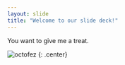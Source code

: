 ```yaml
---
layout: slide
title: "Welcome to our slide deck!"
---
```


You want to give me a treat.

![octofez](https://octodex.github.com/images/octofez.png)
{: .center}
